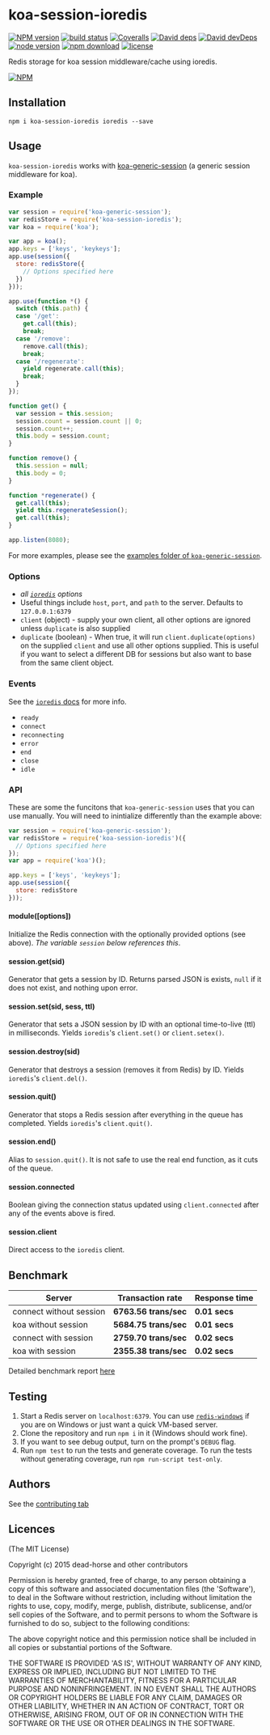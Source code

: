 koa-session-ioredis
===================

[![NPM version][npm-image]][npm-url]
[![build status][travis-image]][travis-url]
[![Coveralls][coveralls-image]][coveralls-url]
[![David deps][david-image]][david-url]
[![David devDeps][david-dev-image]][david-dev-url]
[![node version][node-image]][node-url]
[![npm download][download-image]][download-url]
[![license][license-image]][license-url]

[npm-image]: https://img.shields.io/npm/v/koa-session-ioredis.svg?style=flat-square
[npm-url]: https://npmjs.org/package/koa-session-ioredis
[travis-image]: https://img.shields.io/travis/ortoo/koa-ioredis.svg?style=flat-square
[travis-url]: https://travis-ci.org/ortoo/koa-ioredis
[coveralls-image]: https://img.shields.io/coveralls/ortoo/koa-ioredis.svg?style=flat-square
[coveralls-url]: https://coveralls.io/r/ortoo/koa-ioredis?branch=master
[david-image]: https://img.shields.io/david/ortoo/koa-ioredis.svg?style=flat-square&label=deps
[david-url]: https://david-dm.org/ortoo/koa-ioredis
[david-dev-image]: https://img.shields.io/david/dev/ortoo/koa-ioredis.svg?style=flat-square&label=devDeps
[david-dev-url]: https://david-dm.org/ortoo/koa-ioredis#info=devDependencies
[david-opt-image]: https://img.shields.io/david/optional/ortoo/koa-ioredis.svg?style=flat-square&label=optDeps
[david-opt-url]: https://david-dm.org/ortoo/koa-ioredis#info=devDependencies
[node-image]: https://img.shields.io/node/v/koa-session-ioredis.svg?style=flat-square
[node-url]: http://nodejs.org/download/
[download-image]: https://img.shields.io/npm/dm/koa-session-ioredis.svg?style=flat-square
[download-url]: https://npmjs.org/package/koa-session-ioredis
[gittip-image]: https://img.shields.io/gittip/dead-horse.svg?style=flat-square
[gittip-url]: https://www.gittip.com/dead-horse/
[license-image]: https://img.shields.io/npm/l/koa-session-ioredis.svg?style=flat-square
[license-url]: https://github.com/ortoo/koa-ioredis/blob/master/LICENSE

Redis storage for koa session middleware/cache using ioredis.

[![NPM](https://nodei.co/npm/koa-session-ioredis.svg?downloads=true)](https://nodei.co/npm/koa-session-ioredis/)

## Installation

```
npm i koa-session-ioredis ioredis --save
```

## Usage

`koa-session-ioredis` works with [koa-generic-session](https://github.com/koajs/generic-session) (a generic session middleware for koa).

### Example

```js
var session = require('koa-generic-session');
var redisStore = require('koa-session-ioredis');
var koa = require('koa');

var app = koa();
app.keys = ['keys', 'keykeys'];
app.use(session({
  store: redisStore({
    // Options specified here
  })
}));

app.use(function *() {
  switch (this.path) {
  case '/get':
    get.call(this);
    break;
  case '/remove':
    remove.call(this);
    break;
  case '/regenerate':
    yield regenerate.call(this);
    break;
  }
});

function get() {
  var session = this.session;
  session.count = session.count || 0;
  session.count++;
  this.body = session.count;
}

function remove() {
  this.session = null;
  this.body = 0;
}

function *regenerate() {
  get.call(this);
  yield this.regenerateSession();
  get.call(this);
}

app.listen(8080);
```
For more examples, please see the [examples folder of `koa-generic-session`](https://github.com/koajs/generic-session/tree/master/example).

### Options

 - *all [`ioredis`](https://github.com/luin/ioredis/blob/master/API.md#new-redisport-host-options) options*
 - Useful things include `host`, `port`, and `path` to the server. Defaults to `127.0.0.1:6379`
 - `client` (object) - supply your own client, all other options are ignored unless `duplicate` is also supplied
 - `duplicate` (boolean) - When true, it will run `client.duplicate(options)` on the supplied `client` and use all other options supplied. This is useful if you want to select a different DB for sessions but also want to base from the same client object.

### Events
See the [`ioredis` docs](https://www.npmjs.com/package/ioredis#connection-events) for more info.
 - `ready`
 - `connect`
 - `reconnecting`
 - `error`
 - `end`
 - `close`
 - `idle`

### API
These are some the funcitons that `koa-generic-session` uses that you can use manually. You will need to inintialize differently than the example above:
```js
var session = require('koa-generic-session');
var redisStore = require('koa-session-ioredis')({
  // Options specified here
});
var app = require('koa')();

app.keys = ['keys', 'keykeys'];
app.use(session({
  store: redisStore
}));
```

#### module([options])
Initialize the Redis connection with the optionally provided options (see above). *The variable `session` below references this*.

#### session.get(sid)
Generator that gets a session by ID. Returns parsed JSON is exists, `null` if it does not exist, and nothing upon error.

#### session.set(sid, sess, ttl)
Generator that sets a JSON session by ID with an optional time-to-live (ttl) in milliseconds. Yields `ioredis`'s `client.set()` or `client.setex()`.

#### session.destroy(sid)
Generator that destroys a session (removes it from Redis) by ID. Yields `ioredis`'s `client.del()`.

#### session.quit()
Generator that stops a Redis session after everything in the queue has completed. Yields `ioredis`'s `client.quit()`.

#### session.end()
Alias to `session.quit()`. It is not safe to use the real end function, as it cuts of the queue.

#### session.connected
Boolean giving the connection status updated using `client.connected` after any of the events above is fired.

#### session.client
Direct access to the `ioredis` client.

## Benchmark

|Server|Transaction rate|Response time|
|------|----------------|-------------|
|connect without session|**6763.56 trans/sec**|**0.01 secs**|
|koa without session|**5684.75 trans/sec**|**0.01 secs**|
|connect with session|**2759.70 trans/sec**|**0.02 secs**|
|koa with session|**2355.38 trans/sec**|**0.02 secs**|

Detailed benchmark report [here](https://github.com/ortoo/koa-ioredis/tree/master/benchmark)

## Testing
1. Start a Redis server on `localhost:6379`. You can use [`redis-windows`](https://github.com/ServiceStack/redis-windows) if you are on Windows or just want a quick VM-based server.
2. Clone the repository and run `npm i` in it (Windows should work fine).
3. If you want to see debug output, turn on the prompt's `DEBUG` flag.
4. Run `npm test` to run the tests and generate coverage. To run the tests without generating coverage, run `npm run-script test-only`.

## Authors
See the [contributing tab](https://github.com/ortoo/koa-ioredis/graphs/contributors)

## Licences
(The MIT License)

Copyright (c) 2015 dead-horse and other contributors

Permission is hereby granted, free of charge, to any person obtaining a copy of this software and associated documentation files (the 'Software'), to deal in the Software without restriction, including without limitation the rights to use, copy, modify, merge, publish, distribute, sublicense, and/or sell copies of the Software, and to permit persons to whom the Software is furnished to do so, subject to the following conditions:

The above copyright notice and this permission notice shall be included in all copies or substantial portions of the Software.

THE SOFTWARE IS PROVIDED 'AS IS', WITHOUT WARRANTY OF ANY KIND, EXPRESS OR IMPLIED, INCLUDING BUT NOT LIMITED TO THE WARRANTIES OF MERCHANTABILITY, FITNESS FOR A PARTICULAR PURPOSE AND NONINFRINGEMENT. IN NO EVENT SHALL THE AUTHORS OR COPYRIGHT HOLDERS BE LIABLE FOR ANY CLAIM, DAMAGES OR OTHER LIABILITY, WHETHER IN AN ACTION OF CONTRACT, TORT OR OTHERWISE, ARISING FROM, OUT OF OR IN CONNECTION WITH THE SOFTWARE OR THE USE OR OTHER DEALINGS IN THE SOFTWARE.
